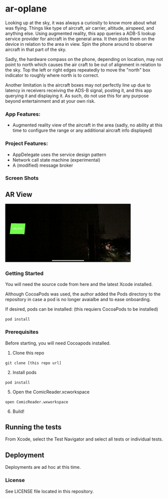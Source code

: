 # ar-oplane

Looking up at the sky, it was always a curiosity to know more about what was flying.  Things like type of aircraft, air carrier, altitude, airspeed, and anything else.  Using augmented reality, this app queries a ADB-S lookup service provider for aircraft in the general area.  It then plots them on the device in relation to the area in view.  Spin the phone around to observe aircraft in that part of the sky.  

Sadly, the hardware compass on the phone, depending on location, may not point to north which causes the air craft to be out of alignment in relation to the sky.  Top the left or right edges repeatedly to move the "north" box indicator to roughly where north is to correct.  

Another limitation is the aircraft boxes may not perfectly line up due to latency in receivers receiving the ADS-B signal, posting it, and this app querying it and displaying it.  As such, do not use this for any purpose beyond entertainment and at your own risk.

### App Features:
* Augmented reality view of the aircraft in the area (sadly, no ability at this time to configure the range or any  additional aircraft info displayed)

### Project Features:
* AppDelegate uses the service design pattern
* Network call state machine (experimental)
* A (modified) message broker 

### Screen Shots

AR View 
--- 
<img src="https://raw.githubusercontent.com/rsbauer/ar-oplane/master/images/arview.png" width="400">

### Getting Started

You will need the source code from here and the latest Xcode installed.  

Although CocoaPods was used, the author added the Pods directory to the repository in case a pod is no longer avaialbe and to ease onboarding.  

If desired, pods can be installed: (this requiers CocoaPods to be installed)

  `pod install`

### Prerequisites

Before starting, you will need Cocoapods installed.  

1. Clone this repo

  `git clone [this repo url]`

2. Install pods

  `pod install`

5. Open the ComicReader.xcworkspace

  `open ComicReader.wxworkspace`

6. Build!

## Running the tests

From Xcode, select the Test Navigator and select all tests or individual tests.  
 
## Deployment

Deployments are ad hoc at this time.

### License

See LICENSE file located in this repository.

